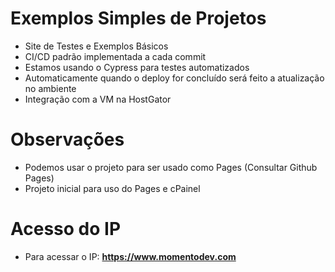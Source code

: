 # Exemplos Simples de Projetos

* Site de Testes e Exemplos Básicos
* CI/CD padrão implementada a cada commit
* Estamos usando o Cypress para testes automatizados
* Automaticamente quando o deploy for concluído será feito a atualização no ambiente
* Integração com a VM na HostGator 

# Observações

* Podemos usar o projeto para ser usado como Pages (Consultar Github Pages)
* Projeto inicial para uso do Pages e cPainel

# Acesso do IP

* Para acessar o IP: **https://www.momentodev.com**
